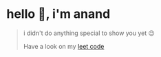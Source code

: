 # hello 👋, i'm anand
>i didn't do anything special to show you yet 😉
>
> Have a look on my [leet code](https://leetcode.com/anandPasupuleti)
